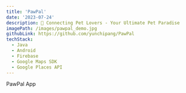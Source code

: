 ```yaml
---
title: 'PawPal'
date: '2023-07-24'
description: 🐾 Connecting Pet Lovers - Your Ultimate Pet Paradise
imagePath: /images/pawpal_demo.jpg
githubLink: https://github.com/yunchipang/PawPal
techStack:
  - Java
  - Android
  - Firebase
  - Google Maps SDK
  - Google Places API
---
```


PawPal App
